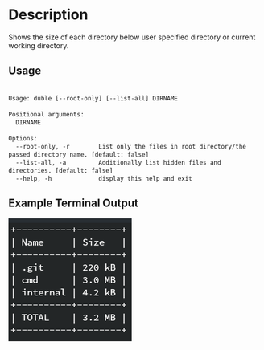 # Description

Shows the size of each directory below user specified directory or current working directory.

## Usage

```text

Usage: duble [--root-only] [--list-all] DIRNAME

Positional arguments:
  DIRNAME

Options:
  --root-only, -r        List only the files in root directory/the passed directory name. [default: false]
  --list-all, -a         Additionally list hidden files and directories. [default: false]
  --help, -h             display this help and exit
```

## Example Terminal Output

![Example Terminal Output](res/duble-screenshot.png)
